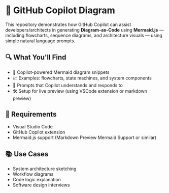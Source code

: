 # 🧠 GitHub Copilot Diagram

This repository demonstrates how GitHub Copilot can assist developers/architects in generating **Diagram-as-Code** using **Mermaid.js** — including flowcharts, sequence diagrams, and architecture visuals — using simple natural language prompts.

## 🔍 What You'll Find

- 📝 Copilot-powered Mermaid diagram snippets
- 📈 Examples: flowcharts, state machines, and system components
- 🤖 Prompts that Copilot understands and responds to
- 🛠️ Setup for live preview (using VSCode extension or markdown preview)

## 🚀 Requirements

- Visual Studio Code
- GitHub Copilot extension
- Mermaid.js support (Markdown Preview Mermaid Support or similar)

## 📚 Use Cases

- System architecture sketching
- Workflow diagrams
- Code logic explanation
- Software design interviews
